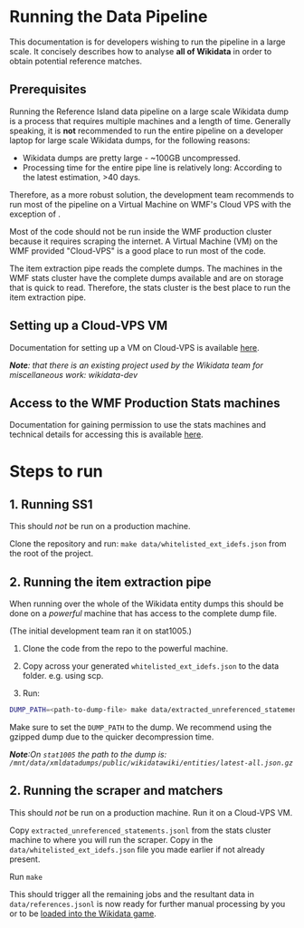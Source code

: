 # Running the Data Pipeline
This documentation is for developers wishing to run the pipeline in a large scale. It concisely describes how to analyse **all of Wikidata** in order to obtain potential reference matches.

## Prerequisites
Running the Reference Island data pipeline on a large scale Wikidata dump is a process that requires multiple machines and a length of time. Generally speaking, it is **not** recommended to run the entire pipeline on a developer laptop for large scale Wikidata dumps, for the following reasons:

- Wikidata dumps are pretty large - ~100GB uncompressed.
- Processing time for the entire pipe line is relatively long: According to the latest estimation, >40 days.

Therefore, as a more robust solution, the development team recommends to run most of the pipeline on a Virtual Machine on WMF's Cloud VPS with the exception of .

Most of the code should not be run inside the WMF production cluster because it requires scraping the internet. A
Virtual Machine (VM) on the WMF provided "Cloud-VPS" is a good place to run most of the code.

The item extraction pipe reads the complete dumps. The machines in the WMF stats cluster have the complete dumps
available and are on storage that is quick to read. Therefore, the stats cluster is the best place to run the item extraction pipe.  

## Setting up a Cloud-VPS VM
Documentation for setting up a VM on Cloud-VPS is available [here](https://wikitech.wikimedia.org/wiki/Help:Cloud_VPS_Instances).

_**Note**: that there is an existing project used by the Wikidata team for miscellaneous work: wikidata-dev_

## Access to the WMF Production Stats machines
Documentation for gaining permission to use the stats machines and technical details for accessing this is available
[here](https://wikitech.wikimedia.org/wiki/Analytics/Data_access).

# Steps to run
## 1. Running SS1
This should *not* be run on a production machine.

Clone the repository and run: `make data/whitelisted_ext_idefs.json` from the root of the project.

## 2. Running the item extraction pipe
When running over the whole of the Wikidata entity dumps this should be done on a _powerful_ machine that has access to
the complete dump file.

(The initial development team ran it on stat1005.)

1. Clone the code from the repo to the powerful machine.

2. Copy across your generated `whitelisted_ext_idefs.json` to the data folder. e.g. using scp.

3. Run:
```bash
DUMP_PATH=<path-to-dump-file> make data/extracted_unreferenced_statements.jsonl
```

Make sure to set the `DUMP_PATH` to the dump. We recommend using the gzipped dump due to the quicker decompression
time.

_**Note**:On `stat1005` the path to the dump is: `/mnt/data/xmldatadumps/public/wikidatawiki/entities/latest-all.json.gz`_

## 2. Running the scraper and matchers
This should *not* be run on a production machine. Run it on a Cloud-VPS VM.

Copy `extracted_unreferenced_statements.jsonl` from the stats cluster machine to where you will run the scraper.
Copy in the `data/whitelisted_ext_idefs.json` file you made earlier if not already present.

Run `make`

This should trigger all the remaining jobs and the resultant data in `data/references.jsonl` is now ready for further
manual processing by you or to be [loaded into the Wikidata game](./wikidata-game.md).
